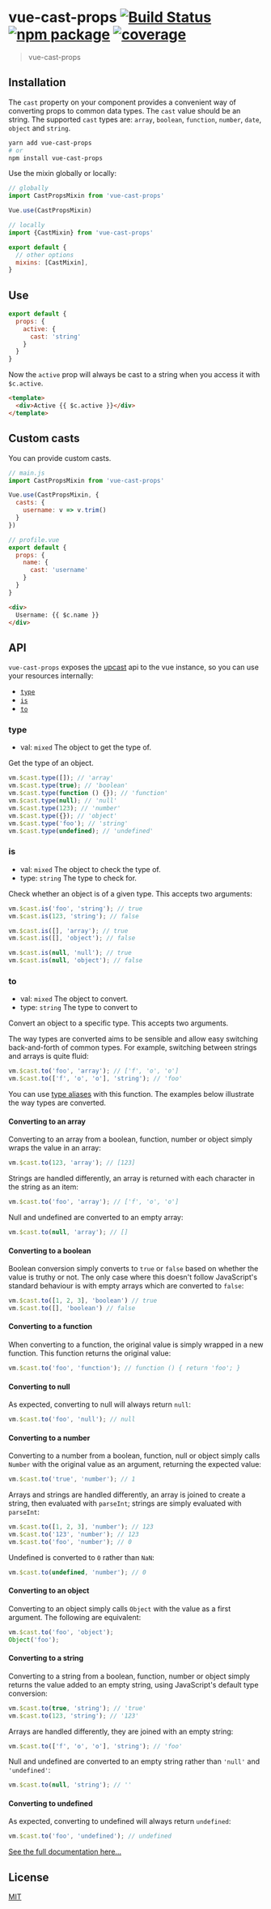 # vue-cast-props [![Build Status](https://img.shields.io/circleci/project/anteriovieira/vue-cast-props/master.svg)](https://circleci.com/gh/anteriovieira/vue-cast-props) [![npm package](https://img.shields.io/npm/v/vue-cast-props.svg)](https://www.npmjs.com/package/vue-cast-props) [![coverage](https://img.shields.io/codecov/c/github/anteriovieira/vue-cast-props.svg)](https://codecov.io/github/anteriovieira/vue-cast-props)

> vue-cast-props

## Installation

The `cast` property on your component provides a convenient way of converting props to common data types. The `cast` value should be an string. The supported `cast` types are: `array`, `boolean`, `function`, `number`, `date`, `object` and `string`.


```sh
yarn add vue-cast-props
# or
npm install vue-cast-props
```

Use the mixin globally or locally:

```js
// globally
import CastPropsMixin from 'vue-cast-props'

Vue.use(CastPropsMixin)

// locally
import {CastMixin} from 'vue-cast-props'

export default {
  // other options
  mixins: [CastMixin],
}
```

## Use

```js
export default {
  props: {
    active: {
      cast: 'string'
    }
  }
}
```

Now the `active` prop will always be cast to a string when you access it with `$c.active`.


```html
<template>
  <div>Active {{ $c.active }}</div>
</template>
```

## Custom casts

You can provide custom casts.

```js
// main.js
import CastPropsMixin from 'vue-cast-props'

Vue.use(CastPropsMixin, {
  casts: {
    username: v => v.trim()
  }
})
```

```js
// profile.vue
export default {
  props: {
    name: {
      cast: 'username'
    }
  }
}
```

```html
<div>
  Username: {{ $c.name }}
</div>
```

## API

`vue-cast-props` exposes the [upcast](https://github.com/OmgImAlexis/upcast#usage) api to the vue instance, so you can use your resources internally:

- [`type`](#type)
- [`is`](#is)
- [`to`](#to)

### type

- val: `mixed` The object to get the type of.

Get the type of an object.


```js
vm.$cast.type([]); // 'array'
vm.$cast.type(true); // 'boolean'
vm.$cast.type(function () {}); // 'function'
vm.$cast.type(null); // 'null'
vm.$cast.type(123); // 'number'
vm.$cast.type({}); // 'object'
vm.$cast.type('foo'); // 'string'
vm.$cast.type(undefined); // 'undefined'
```

### is

- val: `mixed` The object to check the type of.
- type: `string` The type to check for.

Check whether an object is of a given type. This accepts two arguments: 

```js
vm.$cast.is('foo', 'string'); // true
vm.$cast.is(123, 'string'); // false

vm.$cast.is([], 'array'); // true
vm.$cast.is([], 'object'); // false

vm.$cast.is(null, 'null'); // true
vm.$cast.is(null, 'object'); // false
```

### to

- val: `mixed` The object to convert.
- type: `string` The type to convert to

Convert an object to a specific type. This accepts two arguments.

The way types are converted aims to be sensible and allow easy switching back-and-forth of common types. For example, switching between strings and arrays is quite fluid:

```js
vm.$cast.to('foo', 'array'); // ['f', 'o', 'o']
vm.$cast.to(['f', 'o', 'o'], 'string'); // 'foo'
```

You can use [type aliases](#type-aliases) with this function. The examples below illustrate the way types are converted.

#### Converting to an array

Converting to an array from a boolean, function, number or object simply wraps the value in an array:

```js
vm.$cast.to(123, 'array'); // [123]
```

Strings are handled differently, an array is returned with each character in the string as an item:

```js
vm.$cast.to('foo', 'array'); // ['f', 'o', 'o']
```

Null and undefined are converted to an empty array:

```js
vm.$cast.to(null, 'array'); // []
```

#### Converting to a boolean

Boolean conversion simply converts to `true` or `false` based on whether the value is truthy or not. The only case where this doesn't follow JavaScript's standard behaviour is with empty arrays which are converted to `false`:

```js
vm.$cast.to([1, 2, 3], 'boolean') // true
vm.$cast.to([], 'boolean') // false
```

#### Converting to a function

When converting to a function, the original value is simply wrapped in a new function. This function returns the original value:

```js
vm.$cast.to('foo', 'function'); // function () { return 'foo'; }
```

#### Converting to null

As expected, converting to null will always return `null`:

```js
vm.$cast.to('foo', 'null'); // null
```

#### Converting to a number

Converting to a number from a boolean, function, null or object simply calls `Number` with the original value as an argument, returning the expected value:

```js
vm.$cast.to('true', 'number'); // 1
```

Arrays and strings are handled differently, an array is joined to create a string, then evaluated with `parseInt`; strings are simply evaluated with `parseInt`:

```js
vm.$cast.to([1, 2, 3], 'number'); // 123
vm.$cast.to('123', 'number'); // 123
vm.$cast.to('foo', 'number'); // 0
```

Undefined is converted to `0` rather than `NaN`:

```js
vm.$cast.to(undefined, 'number'); // 0
```

#### Converting to an object

Converting to an object simply calls `Object` with the value as a first argument. The following are equivalent:

```js
vm.$cast.to('foo', 'object');
Object('foo');
```

#### Converting to a string

Converting to a string from a boolean, function, number or object simply returns the value added to an empty string, using JavaScript's default type conversion:

```js
vm.$cast.to(true, 'string'); // 'true'
vm.$cast.to(123, 'string'); // '123'
```

Arrays are handled differently, they are joined with an empty string:

```js
vm.$cast.to(['f', 'o', 'o'], 'string'); // 'foo'
```

Null and undefined are converted to an empty string rather than `'null'` and `'undefined'`:

```js
vm.$cast.to(null, 'string'); // ''
```

#### Converting to undefined

As expected, converting to undefined will always return `undefined`:

```js
vm.$cast.to('foo', 'undefined'); // undefined
```

[See the full documentation here...](https://github.com/OmgImAlexis/upcast#usage)

## License

[MIT](http://opensource.org/licenses/MIT)
